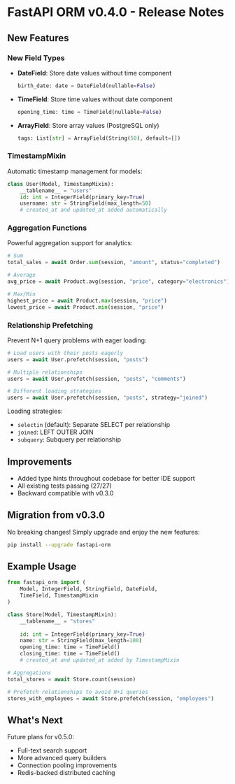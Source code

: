 # FastAPI ORM v0.4.0 - Release Notes

## New Features

### New Field Types
- **DateField**: Store date values without time component
  ```python
  birth_date: date = DateField(nullable=False)
  ```

- **TimeField**: Store time values without date component
  ```python
  opening_time: time = TimeField(nullable=False)
  ```

- **ArrayField**: Store array values (PostgreSQL only)
  ```python
  tags: List[str] = ArrayField(String(50), default=[])
  ```

### TimestampMixin
Automatic timestamp management for models:
```python
class User(Model, TimestampMixin):
    __tablename__ = "users"
    id: int = IntegerField(primary_key=True)
    username: str = StringField(max_length=50)
    # created_at and updated_at added automatically
```

### Aggregation Functions
Powerful aggregation support for analytics:
```python
# Sum
total_sales = await Order.sum(session, "amount", status="completed")

# Average
avg_price = await Product.avg(session, "price", category="electronics")

# Max/Min
highest_price = await Product.max(session, "price")
lowest_price = await Product.min(session, "price")
```

### Relationship Prefetching
Prevent N+1 query problems with eager loading:
```python
# Load users with their posts eagerly
users = await User.prefetch(session, "posts")

# Multiple relationships
users = await User.prefetch(session, "posts", "comments")

# Different loading strategies
users = await User.prefetch(session, "posts", strategy="joined")
```

Loading strategies:
- `selectin` (default): Separate SELECT per relationship
- `joined`: LEFT OUTER JOIN
- `subquery`: Subquery per relationship

## Improvements
- Added type hints throughout codebase for better IDE support
- All existing tests passing (27/27)
- Backward compatible with v0.3.0

## Migration from v0.3.0
No breaking changes! Simply upgrade and enjoy the new features:
```bash
pip install --upgrade fastapi-orm
```

## Example Usage

```python
from fastapi_orm import (
    Model, IntegerField, StringField, DateField, 
    TimeField, TimestampMixin
)

class Store(Model, TimestampMixin):
    __tablename__ = "stores"
    
    id: int = IntegerField(primary_key=True)
    name: str = StringField(max_length=100)
    opening_time: time = TimeField()
    closing_time: time = TimeField()
    # created_at and updated_at added by TimestampMixin

# Aggregations
total_stores = await Store.count(session)

# Prefetch relationships to avoid N+1 queries
stores_with_employees = await Store.prefetch(session, "employees")
```

## What's Next

Future plans for v0.5.0:
- Full-text search support
- More advanced query builders
- Connection pooling improvements
- Redis-backed distributed caching
